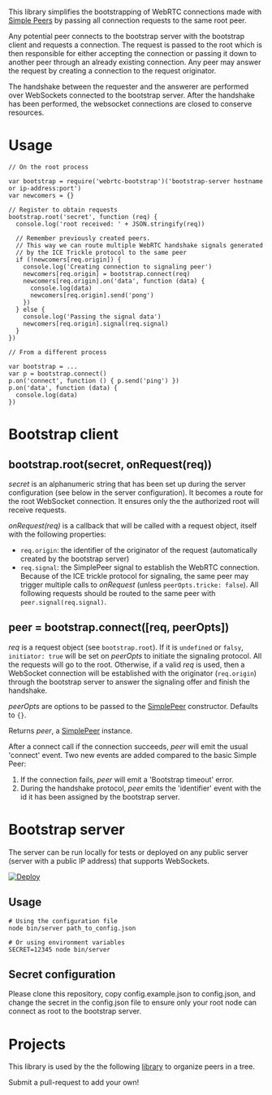 This library simplifies the bootstrapping of WebRTC connections made with [Simple
Peers](https://github.com/feross/simple-peer) by passing all connection requests to the same root peer.

Any potential peer connects to the bootstrap server with the bootstrap client and requests a connection.
The request is passed to the root which is then responsible for either
accepting the connection or passing it down to another peer through an already
existing connection. Any peer may answer the request by creating a
connection to the request originator.


The handshake between the requester and the answerer are performed over
WebSockets connected to the bootstrap server. After the handshake has been
performed, the websocket connections are closed to conserve resources.


# Usage

    // On the root process

    var bootstrap = require('webrtc-bootstrap')('bootstrap-server hostname or ip-address:port')
    var newcomers = {}

    // Register to obtain requests
    bootstrap.root('secret', function (req) {
      console.log('root received: ' + JSON.stringify(req))

      // Remember previously created peers.  
      // This way we can route multiple WebRTC handshake signals generated 
      // by the ICE Trickle protocol to the same peer
      if (!newcomers[req.origin]) {
        console.log('Creating connection to signaling peer')
        newcomers[req.origin] = bootstrap.connect(req)
        newcomers[req.origin].on('data', function (data) {
          console.log(data)
          newcomers[req.origin].send('pong')
        })
      } else {
        console.log('Passing the signal data')
        newcomers[req.origin].signal(req.signal)
      }
    })

    // From a different process

    var bootstrap = ...
    var p = bootstrap.connect()
    p.on('connect', function () { p.send('ping') })
    p.on('data', function (data) {
      console.log(data)
    })

# Bootstrap client

## bootstrap.root(secret, onRequest(req))

*secret* is an alphanumeric string that has been set up during the server
configuration (see below in the server configuration). It becomes a route for
the root WebSocket connection. It ensures only the the authorized root will
receive requests.

*onRequest(req)* is a callback that will be called with a request object,
itself with the following properties:
  - `req.origin`: the identifier of the originator of the request
    (automatically created by the bootstrap server)
  - `req.signal`: the SimplePeer signal to establish the WebRTC connection.
    Because of the ICE trickle protocol for signaling, the same peer may
    trigger multiple calls to *onRequest* (unless `peerOpts.tricke: false`). 
    All following requests should be routed to the same peer with `peer.signal(req.signal)`.

## peer =  bootstrap.connect([req, peerOpts])

*req* is a request object (see `bootstrap.root`).  If it is `undefined` or
`falsy`, `initiator: true` will be set on *peerOpts* to initiate the signaling
protocol. All the requests will go to the root. Otherwise, if a valid *req* is
used, then a WebSocket connection will be established with the originator
(`req.origin`) through the bootstrap server to answer the signaling offer and
finish the handshake. 

*peerOpts* are options to be passed to the [SimplePeer](https://github.com/feross/simple-peer) constructor. Defaults to `{}`.

Returns *peer*, a [SimplePeer](https://github.com/feross/simple-peer) instance.

After a connect call if the connection succeeds, *peer* will emit the usual 'connect' event. 
Two new events are added compared to the basic Simple Peer:
  1. If the connection fails, *peer* will emit a 'Bootstrap timeout' error.
  2. During the handshake protocol, *peer* emits the 'identifier' event with
     the id it has been assigned by the bootstrap server.

# Bootstrap server

The server can be run locally for tests or deployed on any public server
(server with a public IP address) that supports WebSockets.

[![Deploy](https://www.herokucdn.com/deploy/button.svg)](https://heroku.com/deploy)

## Usage

    # Using the configuration file
    node bin/server path_to_config.json

    # Or using environment variables
    SECRET=12345 node bin/server

## Secret configuration

Please clone this repository, copy config.example.json to config.json, and
change the secret in the config.json file to ensure only your root node can
connect as root to the bootstrap server.

# Projects

This library is used by the the following
[library](https://github.com/elavoie/webrtc-tree-overlay) to organize peers in
a tree. 

Submit a pull-request to add your own!

